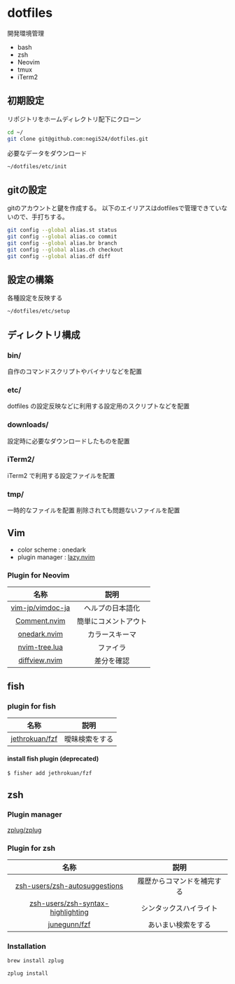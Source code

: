 # dotfiles

開発環境管理

- bash
- zsh
- Neovim
- tmux
- iTerm2

## 初期設定

リポジトリをホームディレクトリ配下にクローン

```bash
cd ~/
git clone git@github.com:negi524/dotfiles.git
```

必要なデータをダウンロード

```bash
~/dotfiles/etc/init
```

## gitの設定
gitのアカウントと鍵を作成する。
以下のエイリアスはdotfilesで管理できていないので、手打ちする。

```bash
git config --global alias.st status
git config --global alias.co commit
git config --global alias.br branch
git config --global alias.ch checkout
git config --global alias.df diff
```

## 設定の構築

各種設定を反映する

```bash
~/dotfiles/etc/setup
```

## ディレクトリ構成

### bin/

自作のコマンドスクリプトやバイナリなどを配置

### etc/

dotfiles の設定反映などに利用する設定用のスクリプトなどを配置

### downloads/

設定時に必要なダウンロードしたものを配置

### iTerm2/

iTerm2 で利用する設定ファイルを配置

### tmp/

一時的なファイルを配置
削除されても問題ないファイルを配置

## Vim

- color scheme : onedark
- plugin manager : [lazy.nvim][]

### Plugin for Neovim

|          名称          |             説明             |
| :--------------------: | :--------------------------: |
|  [vim-jp/vimdoc-ja][]  |       ヘルプの日本語化       |
|  [Comment.nvim][]      |     簡単にコメントアウト     |
|  [onedark.nvim][]      |       カラースキーマ         |
|  [nvim-tree.lua][]     |           ファイラ           |
|  [diffview.nvim][]     |          差分を確認          |


## fish

### plugin for fish

|        名称        |      説明      |
| :----------------: | :------------: |
| [jethrokuan/fzf][] | 曖昧検索をする |

#### install fish plugin (deprecated)

```
$ fisher add jethrokuan/fzf
```

## zsh

### Plugin manager

[zplug/zplug][]

### Plugin for zsh

|                 名称                  |            説明            |
|:-------------------------------------:|:--------------------------:|
| [zsh-users/zsh-autosuggestions][]     | 履歴からコマンドを補完する |
| [zsh-users/zsh-syntax-highlighting][] | シンタックスハイライト     |
| [junegunn/fzf][]                      | あいまい検索をする         |

### Installation

```bash
brew install zplug
```

```bash
zplug install
```

[lazy.nvim]: https://github.com/folke/lazy.nvim
[vim-jp/vimdoc-ja]: https://github.com/vim-jp/vimdoc-ja
[Comment.nvim]: https://github.com/numToStr/Comment.nvim
[onedark.nvim]: https://github.com/navarasu/onedark.nvim
[nvim-tree.lua]: https://github.com/nvim-tree/nvim-tree.lua
[diffview.nvim]: https://github.com/sindrets/diffview.nvim
[jethrokuan/fzf]: https://github.com/jethrokuan/fzf
[zplug/zplug]: https://github.com/zplug/zplug
[zsh-users/zsh-autosuggestions]: https://github.com/zsh-users/zsh-autosuggestions
[zsh-users/zsh-syntax-highlighting]: https://github.com/zsh-users/zsh-syntax-highlighting/tree/master
[junegunn/fzf]: https://github.com/junegunn/fzf
